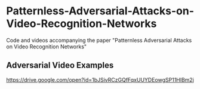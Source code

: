 # Patternless-Adversarial-Attacks-on-Video-Recognition-Networks
Code and videos accompanying the paper "Patternless Adversarial Attacks on Video Recognition Networks"

## Adversarial Video Examples
<https://drive.google.com/open?id=1bJSivRCzGQfFqxUUYDEowgSP11HlBm2j>
